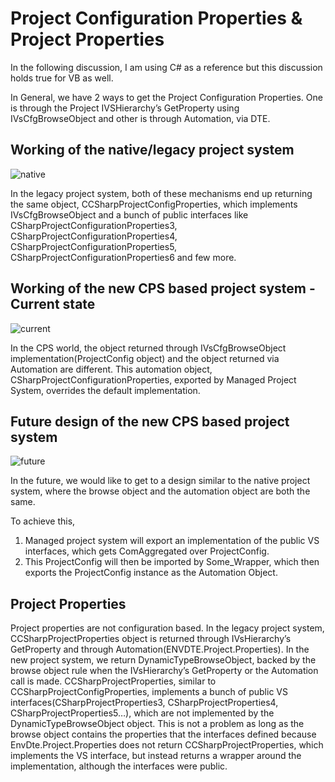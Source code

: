 
# Project Configuration Properties & Project Properties

In the following discussion, I am using C# as a reference but this discussion holds true for VB as well.

In General, we have 2 ways to get the Project Configuration Properties. One is through the Project IVSHierarchy’s GetProperty using IVsCfgBrowseObject and other is through Automation, via DTE.


## Working of the native/legacy project system

![native](https://cloud.githubusercontent.com/assets/10550513/26130958/0df90f52-3a4c-11e7-8fd9-a3c50198148f.png)

In the legacy project system, both of these mechanisms end up returning the same object, CCSharpProjectConfigProperties, which implements IVsCfgBrowseObject and a bunch of public interfaces like CSharpProjectConfigurationProperties3, CSharpProjectConfigurationProperties4, CSharpProjectConfigurationProperties5, CSharpProjectConfigurationProperties6 and few more. 

## Working of the new  CPS based project system - Current state

![current](https://cloud.githubusercontent.com/assets/10550513/26237643/dfc6113a-3c2a-11e7-87cc-c45acb42a6ff.png)

In the CPS world, the object returned through IVsCfgBrowseObject implementation(ProjectConfig object) and the object returned via Automation are different. This automation object, CSharpProjectConfigurationProperties, exported by Managed Project System, overrides the default implementation.

## Future design of the new CPS based project system

![future](https://cloud.githubusercontent.com/assets/10550513/26237655/ed3cb60c-3c2a-11e7-923f-9908ddc641a4.png)

In the future, we would like to get to a design similar to the native project system, where the browse object and the automation object are both the same.

To achieve this,

1. Managed project system will export an implementation of the public VS interfaces, which gets ComAggregated over ProjectConfig.
2. This ProjectConfig will then be imported by Some_Wrapper, which then exports the ProjectConfig instance as the Automation Object.

## Project Properties

Project properties are not configuration based. In the legacy project system, CCSharpProjectProperties object is returned through IVsHierarchy’s GetProperty and through Automation(ENVDTE.Project.Properties). In the new project system, we return DynamicTypeBrowseObject, backed by the browse object rule when the IVsHierarchy’s GetProperty or the Automation call is made. CCSharpProjectProperties, similar to CCSharpProjectConfigProperties, implements a bunch of public VS interfaces(CSharpProjectProperties3, CSharpProjectProperties4, CSharpProjectProperties5…), which are not implemented by the DynamicTypeBrowseObject object. This is not a problem as long as the browse object contains the properties that the interfaces defined because EnvDte.Project.Properties does not return CCSharpProjectProperties, which implements the VS interface, but instead returns a wrapper around the implementation, although the interfaces were public.